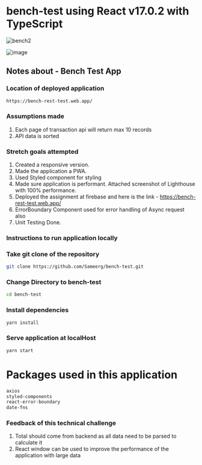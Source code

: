 # bench-test using React v17.0.2 with TypeScript

![bench2](https://user-images.githubusercontent.com/4116258/129486545-dcff10b9-60e6-45aa-986d-65b32f35e4cf.jpg)

![image](https://user-images.githubusercontent.com/4116258/129486594-912cb07c-0a12-4adc-97d2-1c84d66e6f8b.png)




## Notes about - Bench Test App

### Location of deployed application
```sh
https://bench-rest-test.web.app/
```

### Assumptions made
1. Each page of transaction api will return max 10 records
2. API data is sorted


### Stretch goals attempted

1. Created a responsive version.
2. Made the application a PWA.
3. Used Styled component for styling
4. Made sure application is performant. Attached screenshot of Lighthouse with 100% performance.
5. Deployed the assignment at firebase and here is the link - https://bench-rest-test.web.app/
6. ErrorBoundary Component used for error handling of Async request also
7. Unit Testing Done.

### Instructions to run application locally

### Take git clone of the repository
```sh
git clone https://github.com/Sameerg/bench-test.git
```
### Change Directory to bench-test
```sh
cd bench-test
```

### Install dependencies
```sh
yarn install
```

### Serve application at localHost
```sh
yarn start
```

# Packages used in this application
```sh
axios
styled-components
react-error-boundary
date-fns
```

### Feedback of this technical challenge
1. Total should come from backend as all data need to be parsed to calculate it
2. React window can be used to improve the performance of the application with large data
